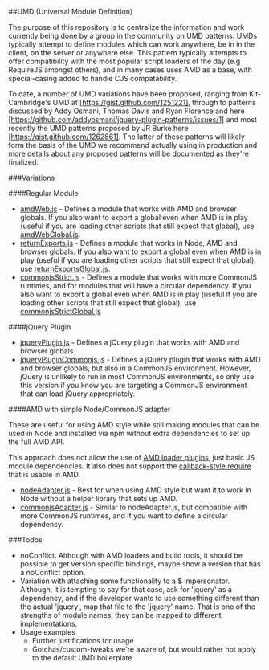 ##UMD (Universal Module Definition)

The purpose of this repository is to centralize the information and work currently being done
by a group in the community on UMD patterns. UMDs typically attempt to define modules which
can work anywhere, be in in the client, on the server or anywhere else. This pattern typically
attempts to offer compatibility with the most popular script loaders of the day (e.g RequireJS
amongst others), and in many cases uses AMD as a base, with special-casing added to handle
CJS compatability.

To date, a number of UMD variations have been proposed, ranging from Kit-Cambridge's UMD at
[https://gist.github.com/1251221], through to patterns discussed by Addy Osmani, Thomas Davis and Ryan Florence
and here [https://github.com/addyosmani/jquery-plugin-patterns/issues/1] and most recently
the UMD patterns proposed by JR Burke here [https://gist.github.com/1262861]. The latter of these
patterns will likely form the basis of the UMD we recommend actually using in production and
more details about any proposed patterns will be documented as they're finalized.


###Variations

####Regular Module

* [amdWeb.js](https://github.com/umdjs/umd/blob/master/amdWeb.js) -
  Defines a module that works with AMD and browser globals. If you also want
  to export a global even when AMD is in play (useful if you are loading other
  scripts that still expect that global), use
  [amdWebGlobal.js](https://github.com/umdjs/umd/blob/master/amdWebGlobal.js).
* [returnExports.js](https://github.com/umdjs/umd/blob/master/returnExports.js) -
  Defines a module that works in Node, AMD and browser globals. If you also want
  to export a global even when AMD is in play (useful if you are loading other
  scripts that still expect that global), use
  [returnExportsGlobal.js](https://github.com/umdjs/umd/blob/master/returnExportsGlobal.js).
* [commonjsStrict.js](https://github.com/umdjs/umd/blob/master/commonjsStrict.js) -
  Defines a module that works with more CommonJS runtimes, and for modules that
  will have a circular dependency. If you also want
  to export a global even when AMD is in play (useful if you are loading other
  scripts that still expect that global), use
  [commonjsStrictGlobal.js](https://github.com/umdjs/umd/blob/master/commonjsStrictGlobal.js)

####jQuery Plugin

* [jqueryPlugin.js](https://github.com/umdjs/umd/blob/master/jqueryPlugin.js) -
  Defines a jQuery plugin that works with AMD and browser globals.
* [jqueryPluginCommonjs.js](https://github.com/umdjs/umd/blob/master/jqueryPluginCommonjs.js) -
  Defines a jQuery plugin that works with AMD and browser globals, but also in
  a CommonJS environment. However, jQuery is unlikely to run in most CommonJS
  environments, so only use this version if you know you are targeting a CommonJS
  environment that can load jQuery appropriately.

####AMD with simple Node/CommonJS adapter

These are useful for using AMD style while still making modules that can be
used in Node and installed via npm without extra dependencies to set up the
full AMD API.

This approach does not allow the use of [AMD loader plugins](https://github.com/amdjs/amdjs-api/wiki/Loader-Plugins),
just basic JS module dependencies. It also does not support the
[callback-style require](https://github.com/amdjs/amdjs-api/wiki/require) that
is usable in AMD.

* [nodeAdapter.js](https://github.com/umdjs/umd/blob/master/nodeAdapter.js) -
  Best for when using AMD style but want it to work in Node without a helper library
  that sets up AMD.
* [commonjsAdapter.js](https://github.com/umdjs/umd/blob/master/commonjsAdapter.js) -
  Similar to nodeAdapter.js, but compatible with more CommonJS runtimes, and if
  you want to define a circular dependency.


###Todos

* noConflict. Although with AMD loaders and build tools, it should be possible to get version specific bindings,
  maybe show a version that has a noConflict option.
* Variation with attaching some functionality to a $ impersonator. Although, it is
tempting to say for that case, ask for 'jquery' as a dependency, and if the developer
wants to use something different than the actual 'jquery', map that file to the 'jquery' name.
That is one of the strengths of module names, they can be mapped to different implementations.
* Usage examples
    * Further justifications for usage
    * Gotchas/custom-tweaks we're aware of, but would rather not apply to the default UMD boilerplate
